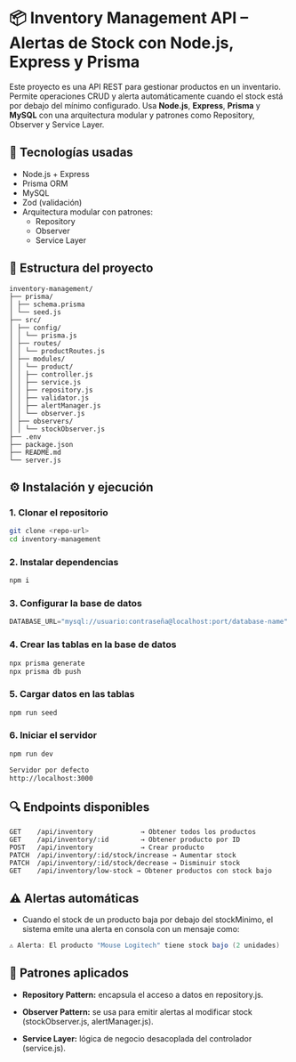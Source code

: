 # 📦 Inventory Management API – Alertas de Stock con Node.js, Express y Prisma

Este proyecto es una API REST para gestionar productos en un inventario. Permite operaciones CRUD y alerta automáticamente cuando el stock está por debajo del mínimo configurado. Usa **Node.js**, **Express**, **Prisma** y **MySQL** con una arquitectura modular y patrones como Repository, Observer y Service Layer.

## 🚀 Tecnologías usadas

- Node.js + Express
- Prisma ORM
- MySQL
- Zod (validación)
- Arquitectura modular con patrones:
  - Repository
  - Observer
  - Service Layer

## 📂 Estructura del proyecto
```
inventory-management/
├── prisma/
│ ├── schema.prisma
│ └── seed.js
├── src/
│ ├── config/
│ │ └── prisma.js
│ ├── routes/
│ │ └── productRoutes.js
│ ├── modules/
│ │ └── product/
│ │ ├── controller.js
│ │ ├── service.js
│ │ ├── repository.js
│ │ ├── validator.js
│ │ ├── alertManager.js
│ │ └── observer.js
│ ├── observers/
│ │ └── stockObserver.js
├── .env
├── package.json
├── README.md
└── server.js

```

## ⚙️ Instalación y ejecución

### 1. Clonar el repositorio

```bash
git clone <repo-url>
cd inventory-management
```

### 2. Instalar dependencias

```bash
npm i
```

### 3. Configurar la base de datos
```js
DATABASE_URL="mysql://usuario:contraseña@localhost:port/database-name"
```

### 4. Crear las tablas en la base de datos
```bash
npx prisma generate
npx prisma db push
```

### 5. Cargar datos en las tablas
```bash
npm run seed
```

### 6. Iniciar el servidor
```bash
npm run dev

Servidor por defecto
http://localhost:3000
```


## 🔍 Endpoints disponibles
```
GET    /api/inventory            → Obtener todos los productos
GET    /api/inventory/:id        → Obtener producto por ID
POST   /api/inventory            → Crear producto
PATCH  /api/inventory/:id/stock/increase → Aumentar stock
PATCH  /api/inventory/:id/stock/decrease → Disminuir stock
GET    /api/inventory/low-stock → Obtener productos con stock bajo
```

## ⚠️ Alertas automáticas
- Cuando el stock de un producto baja por debajo del stockMinimo, el sistema emite una alerta en consola con un mensaje como:

```java
⚠️ Alerta: El producto "Mouse Logitech" tiene stock bajo (2 unidades)
```

## 📐 Patrones aplicados
- **Repository Pattern:** encapsula el acceso a datos en repository.js.

- **Observer Pattern:** se usa para emitir alertas al modificar stock (stockObserver.js, alertManager.js).

- **Service Layer:** lógica de negocio desacoplada del controlador (service.js).



